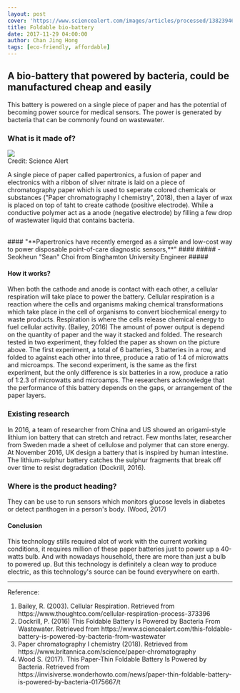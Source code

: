 ```yaml
---
layout: post
cover: 'https://www.sciencealert.com/images/articles/processed/138239467-battery-0_1024.jpg'
title: Foldable bio-battery
date: 2017-11-29 04:00:00
author: Chan Jing Hong
tags: [eco-friendly, affordable]
---
```

## A bio-battery that powered by bacteria, could be manufactured cheap and easily ##

This battery is powered on a single piece of paper and has the potential of becoming power source for medical sensors. The power is generated by bacteria that can be commonly found on wastewater.

### What is it made of? ###

<img src="https://www.sciencealert.com/images/2016-12/138239467-battery-2.jpg" style="margin:auto;display:block;">
Credit: Science Alert

A single piece of paper called papertronics, a fusion of paper and electronics with a ribbon of silver nitrate is laid on a piece of chromatography paper which is used to seperate colored chemicals or substances ("Paper chromatography I chemistry", 2018), then a layer of wax is placed on top of taht to create cathode (positive electrode). While a conductive polymer act as a anode (negative electrode) by filling a few drop of wastewater liquid that contains bacteria.

<br>
#### "**Papertronics have recently emerged as a simple and low-cost way to power disposable point-of-care diagnostic sensors,**" #### 
##### -Seokheun "Sean" Choi from Binghamton University Engineer #####
<br>

#### How it works? ###
When both the cathode and anode is contact with each other, a cellular respiration will take place to power the battery. Cellular respiration is a reaction where the cells and organisms making chemical transformations which take place in the cell of organisms to convert biochemical energy to waste products. Respiration is where the cells release chemical energy to fuel cellular activity. (Bailey, 2016) The amount of power output is depend on the quantity of paper and the way it stacked and folded. The research tested in two experiment, they folded the paper as shown on the picture above. The first experiment, a total of 6 batteries, 3 batteries in a row, and folded to against each other into three, produce a ratio of 1:4 of microwatts and microamps. The second experiment, is the same as the first experiment, but the only difference is six batteries in a row, produce a ratio of 1:2.3 of microwatts and microamps. The researchers acknowledge that the performance of this battery depends on the gaps, or arrangement of the paper layers. 

### Existing research ###
In 2016, a team of researcher from China and US showed an origami-style lithium ion battery that can stretch and retract. Few months later, researcher from Sweden made a sheet of cellulose and polymer that can store energy. At November 2016, UK design a battery that is inspired by human intestine. The lithium-sulphur battery catches the sulphur fragments that break off over time to resist degradation (Dockrill, 2016). 

### Where is the product heading? ###
They can be use to run sensors which monitors glucose levels in diabetes or detect panthogen in a person's body. (Wood, 2017)

#### Conclusion ###
This technology stills required alot of work with the current working conditions, it requires million of these paper batteries just to power up a 40-watts bulb. And with nowadays household, there are more than just a bulb to powered up. But this technology is definitely a clean way to produce electric, as this technology's source can be found everywhere on earth. 

---
Reference:
<ol>  
<li> Bailey, R. (2003). Cellular Respiration. Retrieved from https://www.thoughtco.com/cellular-respiration-process-373396
<li> Dockrill, P. (2016) This Foldable Battery Is Powered by Bacteria From Wastewater. Retrieved from https://www.sciencealert.com/this-foldable-battery-is-powered-by-bacteria-from-wastewater 
<li> Paper chromatography I chemistry (2018). Retrieved from https://www.britannica.com/science/paper-chromatography
<li> Wood S. (2017). This Paper-Thin Foldable Battery Is Powered by Bacteria. Retrieved from https://invisiverse.wonderhowto.com/news/paper-thin-foldable-battery-is-powered-by-bacteria-0175667/t